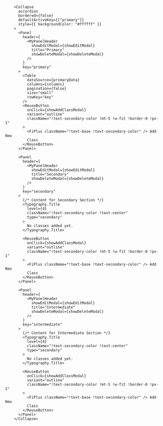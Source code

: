         <Collapse
          accordion
          bordered={false}
          defaultActiveKey={["primary"]}
          style={{ backgroundColor: "#ffffff" }}
        >
          <Panel
            header={
              <MyPanelHeader
                showEditModal={showEditModal}
                title="Primary"
                showDeleteModal={showDeleteModal}
              />
            }
            key="primary"
          >
            <Table
              dataSource={primaryData}
              columns={columns}
              pagination={false}
              size="small"
              rowKey="key"
            />
            <ReuseButton
              onClick={showAddClassModal}
              variant="outline"
              className="!text-secondary-color !mt-5 !w-fit !border-0 !px-1"
            >
              <FiPlus className="!text-base !text-secondary-color" /> Add New
              Class
            </ReuseButton>
          </Panel>

          <Panel
            header={
              <MyPanelHeader
                showEditModal={showEditModal}
                title="Secondary"
                showDeleteModal={showDeleteModal}
              />
            }
            key="secondary"
          >
            {/* Content for Secondary Section */}
            <Typography.Title
              level={4}
              className="!text-secondary-color !text-center"
              type="secondary"
            >
              No classes added yet.
            </Typography.Title>

            <ReuseButton
              onClick={showAddClassModal}
              variant="outline"
              className="!text-secondary-color !mt-5 !w-fit !border-0 !px-1"
            >
              <FiPlus className="!text-base !text-secondary-color" /> Add New
              Class
            </ReuseButton>
          </Panel>

          <Panel
            header={
              <MyPanelHeader
                showEditModal={showEditModal}
                title="Intermediate"
                showDeleteModal={showDeleteModal}
              />
            }
            key="intermediate"
          >
            {/* Content for Intermediate Section */}
            <Typography.Title
              level={4}
              className="!text-secondary-color !text-center"
              type="secondary"
            >
              No classes added yet.
            </Typography.Title>

            <ReuseButton
              onClick={showAddClassModal}
              variant="outline"
              className="!text-secondary-color !mt-5 !w-fit !border-0 !px-1"
            >
              <FiPlus className="!text-base !text-secondary-color" /> Add New
              Class
            </ReuseButton>
          </Panel>
        </Collapse>
